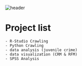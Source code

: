 ![header][def]

[def]: https://capsule-render.vercel.app/api?type=waving&color=auto&height=300&section=header&text=%20Project&fontSize=90


# Project list
    - R-Studio Crawling
    - Python Crawling
    - data analysis (juvenile crime)
    - data visualization (CRM & RFM)
    - SPSS Analysis
